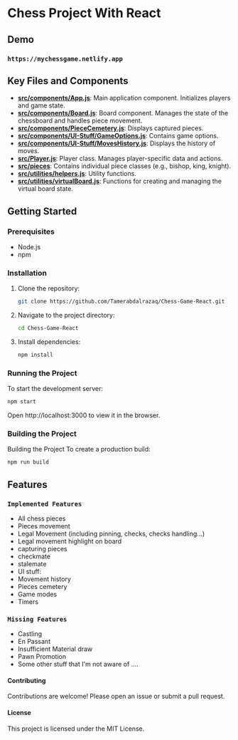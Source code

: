 # Chess Project With React

## Demo
### `https://mychessgame.netlify.app`



## Key Files and Components

- **[src/components/App.js](src/components/App.js)**: Main application component. Initializes players and game state.
- **[src/components/Board.js](src/components/Board.js)**: Board component. Manages the state of the chessboard and handles piece movement.
- **[src/components/PieceCemetery.js](src/components/PieceCemetery.js)**: Displays captured pieces.
- **[src/components/UI-Stuff/GameOptions.js](src/components/UI-Stuff/GameOptions.js)**: Contains game options.
- **[src/components/UI-Stuff/MovesHistory.js](src/components/UI-Stuff/MovesHistory.js)**: Displays the history of moves.
- **[src/Player.js](src/Player.js)**: Player class. Manages player-specific data and actions.
- **[src/pieces](src/pieces)**: Contains individual piece classes (e.g., bishop, king, knight).
- **[src/utilities/helpers.js](src/utilities/helpers.js)**: Utility functions.
- **[src/utilities/virtualBoard.js](src/utilities/virtualBoard.js)**: Functions for creating and managing the virtual board state.

## Getting Started

### Prerequisites
- Node.js
- npm

### Installation
1. Clone the repository:
    ```sh
    git clone https://github.com/Tamerabdalrazaq/Chess-Game-React.git
    ```
2. Navigate to the project directory:
    ```sh
    cd Chess-Game-React
    ```
3. Install dependencies:
    ```sh
    npm install
    ```

### Running the Project
To start the development server:
```sh
npm start
```
Open http://localhost:3000 to view it in the browser.

### Building  the Project
Building the Project
To create a production build:
```sh
npm run build
```



## Features
### `Implemented Features`
- All chess pieces
- Pieces movement
- Legal Movement (including pinning, checks, checks handling...)
- Legal movement highlight on board
- capturing pieces
- checkmate
- stalemate
- UI stuff:
- Movement history
- Pieces cemetery
- Game modes
- Timers

### `Missing Features`
- Castling
- En Passant
- Insufficient Material draw
- Pawn Promotion
- Some other stuff that I'm not aware of ....


#### Contributing
Contributions are welcome! Please open an issue or submit a pull request.

#### License
This project is licensed under the MIT License.
